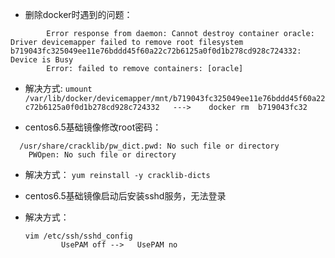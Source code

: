 * 删除docker时遇到的问题：
```
		Error response from daemon: Cannot destroy container oracle: Driver devicemapper failed to remove root filesystem b719043fc325049ee11e76bddd45f60a22c72b6125a0f0d1b278cd928c724332: Device is Busy
		Error: failed to remove containers: [oracle]
```


* 解决方式:
		`umount /var/lib/docker/devicemapper/mnt/b719043fc325049ee11e76bddd45f60a22c72b6125a0f0d1b278cd928c724332   --->    docker rm  b719043fc32`


* centos6.5基础镜像修改root密码：
```
  /usr/share/cracklib/pw_dict.pwd: No such file or directory
    PWOpen: No such file or directory
```
    
*	解决方式：
		`yum reinstall -y cracklib-dicts`


* centos6.5基础镜像启动后安装sshd服务，无法登录

* 解决方式：
	```
  vim /etc/ssh/sshd_config
			UsePAM off -->   UsePAM no
  ```
